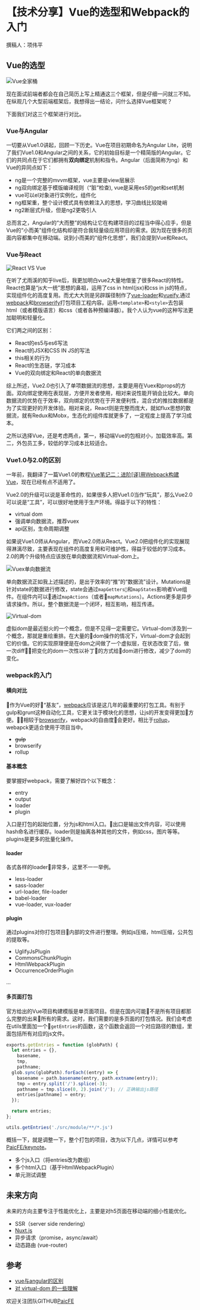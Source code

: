 # 【技术分享】Vue的选型和Webpack的入门

撰稿人：项伟平

## Vue的选型

![Vue全家桶](https://raw.githubusercontent.com/PaicFE/keynote/master/img/architech.png)

现在面试前端者都会在自己简历上写上精通这三个框架，但是仔细一问就三不知。在纵观几个大型前端框架后，我想得出一结论，问什么选择Vue框架呢？

下面我们对这三个框架进行对比。

### Vue与Angular

一切要从Vue1.0讲起，回顾一下历史。Vue在项目初期命名为Angular Lite，说明了我们Vue1.0和Angular之间的关系，它的初始目标是一个精简版的Angular。它们的共同点在于它们都拥有**双向绑定**机制和指令。Angular（后面简称为ng）和Vue的异同点如下：

- ng是一个完整的mvvm框架，vue主要是view层展示
- ng双向绑定基于模版编译规则（“脏”检查), vue是采用es5的get和set机制
- vue可以el对象进行实例化，组件化
- ng框架重，整个设计模式具有依赖注入的思想，学习曲线比较陡峭
- ng2断层式升级，但是ng2更吸引人

总而言之，Angular的“大而整”的结构让它在构建项目的过程当中得心应手，但是Vue的“小而美”组件化结构却是符合我轻量级应用项目的需求。因为现在很多的页面内容都集中在移动端。说到小而美的“组件化思想”，我们会提到Vue和React。

### Vue与React

![React VS Vue](https://raw.githubusercontent.com/PaicFE/keynote/master/img/switch_react_vue.jpg)

在听了尤雨溪的知乎live后，我更加明白vue2大量地借鉴了很多React的特性。React也算是“js大一统”思想的鼻祖，运用了css in html(jsx)和css in js的特点，实现组件化的高度复用。而尤大大则是另辟蹊径制作了[vue-loader](https://github.com/vuejs/vue-loader)和[vueify](https://github.com/vuejs/vueify),通过[webpack](https://github.com/webpack/webpack)和[browserify](http://browserify.org)打包项目工程内容。运用`<template>`和`<style>`去包装html（或者模版语言）和css（或者各种预编译器）。我个人认为vue的这种写法更加聪明和轻量化。

它们两之间的区别：

- React的es5与es6写法
- React的JSX和CSS IN JS的写法
- this相关的行为
- React的生态链，学习成本
- Vue的双向绑定和React的单向数据流

综上所述，Vue2.0也引入了单项数据流的思想，主要是用在Vuex和props的方面。双向绑定使用在表现层，方便开发者使用，相对来说性能开销会比较大。单向数据流的优势在于效率，双向绑定的优势在于开发便利性，混合式的推拉数据都是为了实现更好的开发体验。相对来说，React则是完整而庞大，就如flux思想的数据流，就有Redux和Mobx，生态化的组件库就更多了，一定程度上提高了学习成本。

之所以选择Vue，还是考虑两点，第一，移动端Vue的包相对小，加载效率高。第二，外包员工多，较低的学习成本比较适合。


### Vue1.0与2.0的区别

一年前，我翻译了一篇Vue1.0的教程[Vue笔记二：进阶[译]用Webpack构建Vue](http://www.jianshu.com/p/a5361bff1cd8)，现在已经有点不适用了。

Vue2.0的升级可以说是革命性的，如果很多人把Vue1.0当作“玩具”，那么Vue2.0可以说是“工具”，可以很好地使用于生产环境。得益于以下的特性：

- virtual dom
- 强调单向数据流，推荐vuex
- api区别，生命周期调整

如果说Vue1.0师从Angular，而Vue2.0师从React。Vue2.0把组件化的实现展现得淋漓尽致，主要表现在组件的高度复用和可维护性，得益于较低的学习成本。2.0的两个升级特点应该放在单向数据流和Virtual-dom上。

![Vuex单向数据流](https://raw.githubusercontent.com/PaicFE/keynote/master/img/vuex.png)

单向数据流正如我上述描述的，是出于效率的“推”的“数据流”设计。Mutations是针对state的数据进行修改，state会通过`mapGetters`和`mapStates`影响者Vue组件。在组件内可以通过`mapActions`（或者`mapMutations`）。Actions更多是异步请求操作。所以，整个数据流是一个闭环，相互影响，相互传递。

![Virtual-dom](https://raw.githubusercontent.com/PaicFE/keynote/master/img/virtual-dom.jpg)

虚拟dom是最近挺火的一个概念，但是不见得一定需要它。Virtual-dom涉及到一个概念，那就是重绘重排。在大量的dom操作的情况下，Virtual-dom才会起到它的价值。它的实现原理便是在dom之间做了一个虚拟层，在状态改变了后，做一次diff，把变化的dom一次性以补丁的方式给dom进行修改，减少了dom的变化。

### webpack的入门

#### 横向对比

作为Vue的好“基友”，[webpack](https://github.com/webpack/webpack)应该是这几年的最重要的打包工具。有别于gulp和grunt这种自动化工具，它更关注于模块化的思想，让js的开发变得更加方便。相较于[browserify](http://browserify.org)，webpack的自由度会更好。相比于[rollup](https://github.com/rollup/rollup)，webapck更适合使用于项目当中。

- ~~gulp~~
- browserify
- rollup


#### 基本概念

要掌握好webpack，需要了解好四个以下概念：

- entry
- output
- loader
- plugin

入口是打包的起始位置，分为js和html入口。出口是输出文件内容，可以使用hash命名进行缓存。loader则是抽离各种其他的文件，例如css，图片等等。plugins是更多的批量化操作。

#### loader

各式各样的loader非常多，这里不一一举例。

- less-loader
- sass-loader
- url-loader, file-loader
- babel-loader
- vue-loader, vux-loader

#### plugin

通过plugins对你打包项目内部的文件进行整理。例如js压缩，html压缩，公共包的提取等。

- UglifyJsPlugin
- CommonsChunkPlugin
- HtmlWebpackPlugin
- OccurrenceOrderPlugin

...


#### 多页面打包

官方给出的Vue项目构建模版是单页面项目。但是在国内可能不是所有项目都那么完整的出来所有的需求。这时，我们需要的是多页面的打包情况。我们会考虑在utils里面加一个`getEntries`的函数，这个函数会返回一个对应路径的数组，里面包括所有对应的js文件。

```javascript
exports.getEntries = function (globPath) {
  let entries = {},
    basename,
    tmp,
    pathname;
  glob.sync(globPath).forEach((entry) => {
    basename = path.basename(entry, path.extname(entry));
    tmp = entry.split('/').splice(-3);
    pathname = tmp.slice(0, 2).join('/'); // 正确输出js路径
    entries[pathname] = entry;
  });

  return entries;
};
```

```javascript
utils.getEntries('./src/module/**/*.js')
```

概括一下，就是调整一下，整个打包的项目，改为以下几点，详情可以参考[PaicFE/keynote](https://github.com/PaicFE/keynote)。

- 多个js入口（将entries改为数组）
- 多个html入口（基于HtmlWebpackPlugin）
- 单元测试调整


## 未来方向

未来的方向主要专注于性能优化上，主要是对h5页面在移动端的细小性能优化。

- SSR（server side rendering）
- [Nuxt.js](https://nuxtjs.org/)
- 异步请求（promise，async/await）
- 动态路由 (vue-router)

## 参考

- [vue与angular的区别](http://blog.csdn.net/qq_35844177/article/details/54915615)
- [对 virtual-dom 的一些理解](https://zhuanlan.zhihu.com/p/25630842)

欢迎关注团队GITHUB[PaicFE](https://github.com/PaicFE)